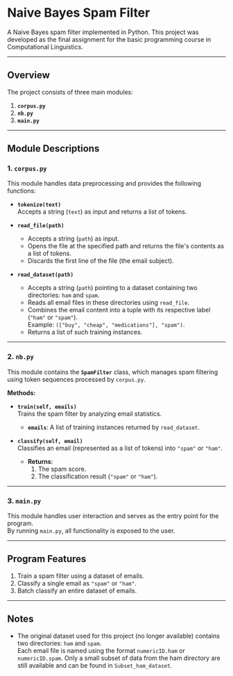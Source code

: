 # Naive Bayes Spam Filter

A Naive Bayes spam filter implemented in Python. This project was developed as the final assignment for the basic programming course in Computational Linguistics.

---

## Overview

The project consists of three main modules:  
1. **`corpus.py`**  
2. **`nb.py`**  
3. **`main.py`**

---

## Module Descriptions

### 1. `corpus.py`

This module handles data preprocessing and provides the following functions:

- **`tokenize(text)`**  
  Accepts a string (`text`) as input and returns a list of tokens.

- **`read_file(path)`**  
  - Accepts a string (`path`) as input.  
  - Opens the file at the specified path and returns the file's contents as a list of tokens.  
  - Discards the first line of the file (the email subject).

- **`read_dataset(path)`**  
  - Accepts a string (`path`) pointing to a dataset containing two directories: `ham` and `spam`.  
  - Reads all email files in these directories using `read_file`.  
  - Combines the email content into a tuple with its respective label (`"ham"` or `"spam"`).  
    Example: `(["buy", "cheap", "medications"], "spam")`.  
  - Returns a list of such training instances.

---

### 2. `nb.py`

This module contains the **`SpamFilter`** class, which manages spam filtering using token sequences processed by `corpus.py`.

**Methods:**

- **`train(self, emails)`**  
  Trains the spam filter by analyzing email statistics.  
  - **`emails`**: A list of training instances returned by `read_dataset`.

- **`classify(self, email)`**  
  Classifies an email (represented as a list of tokens) into `"spam"` or `"ham"`.  
  - **Returns**:  
    1. The spam score.  
    2. The classification result (`"spam"` or `"ham"`).

---

### 3. `main.py`

This module handles user interaction and serves as the entry point for the program.  
By running `main.py`, all functionality is exposed to the user.

---

## Program Features

1. Train a spam filter using a dataset of emails.  
2. Classify a single email as `"spam"` or `"ham"`.  
3. Batch classify an entire dataset of emails.

---

## Notes

- The original dataset used for this project (no longer available) contains two directories: `ham` and `spam`.  
  Each email file is named using the format `numericID.ham` or `numericID.spam`.
  Only a small subset of data from the ham directory are still available and can be found in `Subset_ham_dataset`.
